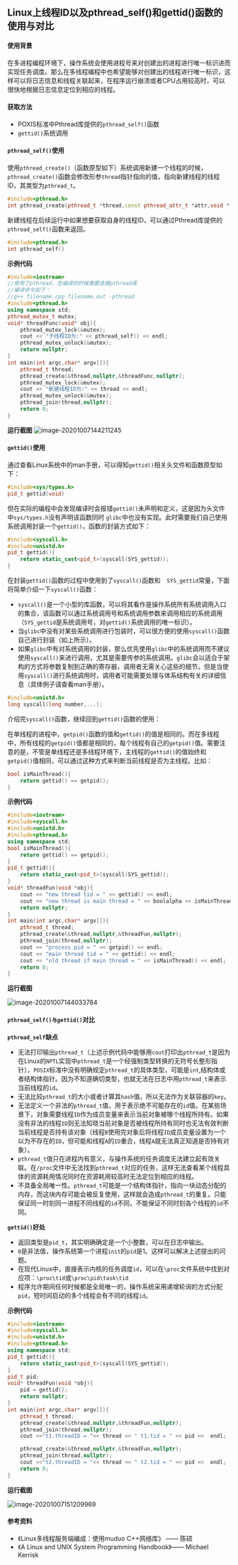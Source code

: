 ## Linux上线程ID以及pthread_self()和gettid()函数的使用与对比

#### 使用背景

在多进程编程环境下，操作系统会使用进程号来对创建出的进程进行唯一标识进而实现任务调度。那么在多线程编程中也希望能够对创建出的线程进行唯一标识，这样可以将日志信息和线程关联起来，在程序运行崩溃或者CPU占用较高时，可以很快地根据日志信息定位到相应的线程。

#### 获取方法

- POXIS标准中Pthread库提供的`pthread_self()`函数
- `gettid()`系统调用

#### `pthread_self()`使用

使用`pthread_create()`（函数原型如下）系统调用新建一个线程的时候，`pthread_create()`函数会修改形参`thread`指针指向的值，指向新建线程的线程ID，其类型为`pthread_t`。

```c++
#include<pthread.h>
int pthread_create(pthread_t *thread,const pthread_attr_t *attr,void *(*start)(void *),void *arg);
```

新建线程在后续运行中如果想要获取自身的线程ID，可以通过Pthread库提供的`pthread_self()`函数来返回。

```c++
#include<pthread.h>
int pthread_self()
```

**示例代码**

```c++
#include<iostream>
//使用了pthread，在编译的时候需要连接pthread库
//编译命令如下：
//g++ filename.cpp filename.out -pthread
#include<pthread.h>
using namespace std;
pthread_mutex_t mutex;
void* threadFunc(void* obj){
    pthread_mutex_lock(&mutex);
    cout << "子线程ID为:" << pthread_self() << endl;
    pthread_mutex_unlock(&mutex);
    return nullptr;
}
int main(int argc,char* argv[]){
    pthread_t thread;
    pthread_create(&thread,nullptr,&threadFunc,nullptr);
    pthread_mutex_lock(&mutex);
    cout << "新建线程ID为:" << thread << endl;
    pthread_mutex_unlock(&mutex);
    pthread_join(thread,nullptr);
    return 0;
}
```
**运行截图**
 ![image-20201007144211245](.assets/image-20201007144211245.png)

#### `gettid()`使用

通过查看Linux系统中的man手册，可以得知`gettid()`相关头文件和函数原型如下：

```c++
#include<sys/types.h>
pid_t gettid(void)
```

但在实际的编程中会发现编译时会报错`gettid()`未声明和定义，这是因为头文件中`sys/types.h`没有声明该函数同时 `glibc`中也没有实现。此时需要我们自己使用系统调用封装一个`gettid()`，函数的封装方式如下：

```c++
#include<syscall.h>
#include<unistd.h>
pid_t gettid(){
    return static_cast<pid_t>(syscall(SYS_gettid));
}
```

在封装`gettid()`函数的过程中使用到了`syscall()`函数和`	SYS_gettid`常量，下面将简单介绍一下`syscall()`函数：

- `syscall()`是一个小型的库函数，可以将其看作是操作系统所有系统调用入口的集合，该函数可以通过系统调用号和系统调用参数来调用相应的系统调用（`SYS_gettid`是系统调用号，对`gettid()`系统调用的唯一标识）。
- 当`glibc`中没有对某些系统调用进行包装时，可以很方便的使用`syscall()`函数自己进行封装（如上所示）。
- 如果`glibc`中有对系统调用的封装，那么优先使用`glibc`中的系统调用而不建议使用`syscall()`来进行调用，尤其是需要传参的系统调用。`glibc`会以适合于架构的方式将参数复制到正确的寄存器，调用者无需关心这些的细节。但是当使用`syscall()`进行系统调用时，调用者可能需要处理与体系结构有关的详细信息（具体例子请查看man手册）。

```c++
#include<unistd.h>
long syscall(long number,...);
```

介绍完`syscall()`函数，继续回到`gettid()`函数的使用：

在单线程的进程中，`getpid()`函数的值和`gettid()`的值是相同的。而在多线程中，所有线程的`getpid()`值都是相同的，每个线程有自己的`getpid()`值。需要注意的是，不管是单线程还是多线程环境下，主线程的`gettid()`的值始终和`getpid()`值相同，可以通过这种方式来判断当前线程是否为主线程。比如：

```c++
bool isMainThread(){
	return gettid() == getpid();
}
```

**示例代码**

```c++
#include<iostream>
#include<syscall.h>
#include<unistd.h>
#include<pthread.h>
using namespace std;
bool isMainThread(){
	return gettid() == getpid();
}
pid_t gettid(){
    return static_cast<pid_t>(syscall(SYS_gettid));
}
void* threadFun(void *obj){
    cout << "new thread tid = " << gettid() << endl;
    cout << "new thread is main thread = " << boolalpha << isMainThread() << endl;
    return nullptr;
}
int main(int argc,char* argv[]){
    pthread_t thread;
    pthread_create(&thread,nullptr,&threadFun,nullptr);
    pthread_join(thread,nullptr);
    cout << "process pid = " << getpid() << endl;
    cout << "main thread tid = " << gettid() << endl;
    cout << "old thread if main thread = " << isMainThread() << endl;
    return 0;
}
```

**运行截图**

 ![image-20201007144033784](.assets/image-20201007144033784.png)

#### `pthread_self()与gettid()`对比

**`pthread_self`缺点**

- 无法打印输出`pthread_t`（上述示例代码中能够用`cout`打印出`pthread_t`是因为在Linux的`NPTL`实现中`pthread_t`是一个经强制类型转换的无符号长整形指针），`POSIX`标准中没有明确规定`pthread_t`的具体类型，可能是`int`,结构体或者结构体指针。因为不知道确切类型，也就无法在日志中用`pthread_t`来表示当前线程的`id`。
- 无法比较`pthread_t`的大小或者计算其`hash`值，所以无法作为关联容器的`key`。
- 无法定义一个非法的`pthread_t`值，用于表示绝不可能存在的`id`值。在某些场景下，对象需要线程`ID`作为成员变量来表示当前对象被哪个线程所持有。如果没有非法的线程`ID`则无法知晓当前对象是否被线程所持有同时也无法有效判断当前线程是否持有该对象（线程`B`使用完对象后将线程`ID`成员变量设置为一个以为不存在的`ID`，但可能和线程`A`的`ID`重合，线程`A`就无法真正知道是否持有对象）。
- `pthread_t`值只在进程内有意义，与操作系统的任务调度无法建立起有效关联。在`/proc`文件中无法找到`pthread_t`对应的任务，这样无法查看某个线程具体的资源耗用情况同时在资源耗用较高时无法定位到相应的线程。
- 不具备全局唯一性。`pthread_t`可能是一个结构体指针，指向一块动态分配的内存，而这块内存可能会被反复使用，这样就会造成`pthread_t`的重复。只能保证同一时刻同一进程不同线程的`id`不同，不能保证不同时刻各个线程的`id`不同。

**`gettid()`好处**

- 返回类型是`pid_t`，其实明确确定是一个小整数，可以在日志中输出。
- `0`是非法值，操作系统第一个进程`init`的`pid`是1。这样可以解决上述提出的问题。
- 在现代Linux中，直接表示内核的任务调度`id`，可以在`\proc`文件系统中找到对应项：`\proc\tid`或`\proc\pid\task\tid`
- 程序允许期间任何时候都是全局唯一的，操作系统采用递增轮询的方式分配`pid`，短时间启动的多个线程会有不同的线程`id`。

**示例代码**

```c++
#include<iostream>
#include<syscall.h>
#include<unistd.h>
#include<pthread.h>
using namespace std;
pid_t gettid(){
    return static_cast<pid_t>(syscall(SYS_gettid));
}
pid_t pid;
void* threadFun(void *obj){
    pid = gettid();
    return nullptr;
}
int main(int argc,char* argv[]){
    pthread_t thread;
    pthread_create(&thread,nullptr,&threadFun,nullptr);
    pthread_join(thread,nullptr);
    cout <<"t1.threadID = "<< thread << " t1.tid = " << pid <<  endl;

    pthread_create(&thread,nullptr,&threadFun,nullptr);
    pthread_join(thread,nullptr);
    cout <<"t2.threadID = "<< thread << " t2.tid = " << pid <<  endl;
    return 0;
}
```

**运行截图**

 ![image-20201007151209969](.assets/image-20201007151209969.png)

#### 参考资料

- 《Linux多线程服务端编成：使用muduo C++网络库》 —— 陈硕
- 《A Linux and UNIX System Programming Handbook》—— Michael Kerrisk